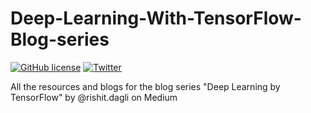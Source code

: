 # Deep-Learning-With-TensorFlow-Blog-series

[![GitHub license](https://img.shields.io/github/license/Rishit-dagli/Deep-Learning-With-TensorFlow-Blog-series)](https://github.com/Rishit-dagli/Deep-Learning-With-TensorFlow-Blog-series/blob/master/LICENSE)
[![Twitter](https://img.shields.io/twitter/url?style=social)](https://twitter.com/intent/tweet?text=Wow:&url=https%3A%2F%2Fgithub.com%2FRishit-dagli%2FDeep-Learning-With-TensorFlow-Blog-series%2F)

All the resources and blogs for the blog series "Deep Learning by TensorFlow" by @rishit.dagli on Medium

